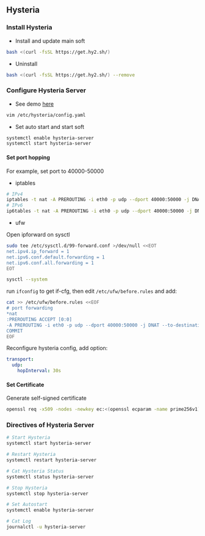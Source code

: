 ## Hysteria

### Install Hysteria

- Install and update main soft

```bash
bash <(curl -fsSL https://get.hy2.sh/)
```

- Uninstall

```bash
bash <(curl -fsSL https://get.hy2.sh/) --remove
```

### Configure Hysteria Server

- See demo [here](./config_server.yml)

```bash
vim /etc/hysteria/config.yaml
```

- Set auto start and start soft

```bash
systemctl enable hysteria-server
systemctl start hysteria-server
```

#### Set port hopping

For example, set port to 40000-50000

- iptables

```bash
# IPv4
iptables -t nat -A PREROUTING -i eth0 -p udp --dport 40000:50000 -j DNAT --to-destination :8443
# IPv6
ip6tables -t nat -A PREROUTING -i eth0 -p udp --dport 40000:50000 -j DNAT --to-destination :8443
```

- ufw

Open ipforward on sysctl

```bash
sudo tee /etc/sysctl.d/99-forward.conf >/dev/null <<EOT
net.ipv4.ip_forward = 1
net.ipv6.conf.default.forwarding = 1
net.ipv6.conf.all.forwarding = 1
EOT

sysctl --system
```

run `ifconfig` to get if-cfg, then edit `/etc/ufw/before.rules` and add:

```bash
cat >> /etc/ufw/before.rules <<EOF
# port forwarding
*nat
:PREROUTING ACCEPT [0:0]
-A PREROUTING -i eth0 -p udp --dport 40000:50000 -j DNAT --to-destination :8443
COMMIT
EOF
```

Reconfigure hysteria config, add option:

```yaml
transport:
  udp:
    hopInterval: 30s
```

#### Set Certificate

Generate self-signed certificate

```bash
openssl req -x509 -nodes -newkey ec:<(openssl ecparam -name prime256v1) -keyout /var/lib/hysteria/server.key -out /var/lib/hysteria/server.crt -subj "/CN=bing.com" -days 3650 && chown hysteria /var/lib/hysteria/server.key && chown hysteria /var/lib/hysteria/server.crt
```

### Directives of Hysteria Server

```bash
# Start Hysteria
systemctl start hysteria-server

# Restart Hysteria
systemctl restart hysteria-server

# Cat Hysteria Status
systemctl status hysteria-server

# Stop Hysteria
systemctl stop hysteria-server

# Set Autostart
systemctl enable hysteria-server

# Cat Log
journalctl -u hysteria-server
```
